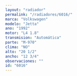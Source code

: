 ```yaml
---
layout: "radiador"
permalink: "/radiadores/6016/"
marca: "Volkswagen"
modelo: "Jetta"
ano: "1992"
motor: "L4 1.8"
transmision: "Automática"
parte: "M-970"
clima: "NO"
alto: "20 1/2"
ancho: "12 3/4"
observaciones: ""
id: "6016"
---
```


